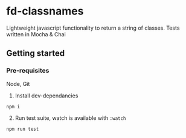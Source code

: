 # fd-classnames

Lightweight javascript functionality to return a string of classes.
Tests written in Mocha & Chai

## Getting started 

### Pre-requisites
Node, Git

1. Install dev-dependancies
```
npm i
```

2. Run test suite, watch is available with `:watch`
```
npm run test
```